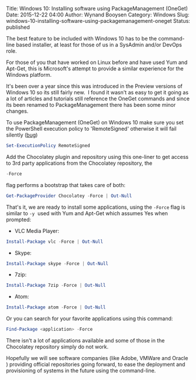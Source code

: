 Title: Windows 10: Installing software using PackageManagement (OneGet)
Date: 2015-12-22 04:00
Author: Wynand Booysen
Category: Windows
Slug: windows-10-installing-software-using-packagemanagement-oneget
Status: published

The best feature to be included with Windows 10 has to be the
command-line based installer, at least for those of us in a SysAdmin
and/or DevOps role.

For those of you that have worked on Linux before and have used Yum and
Apt-Get, this is Microsoft's attempt to provide a similar experience for
the Windows platform.

It's been over a year since this was introduced in the Preview versions
of Windows 10 so its still fairly new.  I found it wasn't as easy to get
it going as a lot of articles and tutorials still reference the OneGet
commands and since its been renamed to PackageManagement there has been
some minor changes.

To use PackageManagement (OneGet) on Windows 10 make sure you set the
PowerShell execution policy to 'RemoteSigned' otherwise it will fail
silently
([bug](https://github.com/OneGet/oneget/issues/97#issuecomment-139331418))

```powershell
Set-ExecutionPolicy RemoteSigned
```

Add the Chocolatey plugin and repository using this one-liner to get
access to 3rd party applications from the Chocolatey repository, the

```powershell
-Force
```
flag performs a bootstrap that takes care of both:

```powershell
Get-PackageProvider Chocolatey -Force | Out-Null
```

That's it, we are ready to install some applications, using the ```-Force``` flag is similar
to ```-y```  used with
Yum and Apt-Get which assumes Yes when prompted:

-   VLC Media Player:

```powershell
Install-Package vlc -Force | Out-Null
```

-   Skype:

```powershell
Install-Package skype -Force | Out-Null
```

-   7zip:

```powershell
Install-Package 7zip -Force | Out-Null
```

-   Atom:

```powershell
Install-Package atom -Force | Out-Null
```

Or you can search for your favorite applications using this command:

```powershell
Find-Package <application> -Force
```

There isn't a lot of applications available and some of those in the
Chocolatey repository simply do not work.

Hopefully we will see software companies (like Adobe, VMWare and Oracle
) providing official repositories going forward, to ease the deployment
and provisioning of systems in the future using the command-line.
